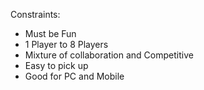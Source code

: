 Constraints:
- Must be Fun
- 1 Player to 8 Players
- Mixture of collaboration and Competitive
- Easy to pick up
- Good for PC and Mobile